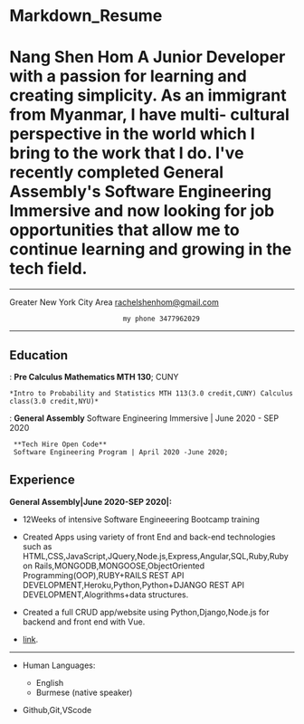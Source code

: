 # Markdown_Resume

Nang Shen Hom
A Junior Developer with a passion for learning and creating simplicity. As an immigrant from Myanmar, I have multi- cultural perspective in the world which I bring to the work that I do. I've recently completed General Assembly's Software Engineering Immersive and now looking for job opportunities that allow me to continue learning and growing in the tech field.
============

-------------------       ----------------------------
Greater New York City Area      rachelshenhom@gmail.com
                         
                                my phone 3477962029
-------------------       ----------------------------

Education
---------

:   **Pre Calculus Mathematics MTH 130**; CUNY
    
    *Intro to Probability and Statistics MTH 113(3.0 credit,CUNY) Calculus class(3.0 credit,NYU)*


:   **General Assembly**
     Software Engineering Immersive | June 2020 - SEP 2020

     **Tech Hire Open Code**
     Software Engineering Program | April 2020 -June 2020; 
   

Experience
----------

**General Assembly|June 2020-SEP 2020|:**

* 12Weeks of intensive Software Engineeering Bootcamp training
* Created Apps using variety of front End and back-end technologies such as HTML,CSS,JavaScript,JQuery,Node.js,Express,Angular,SQL,Ruby,Ruby on Rails,MONGODB,MONGOOSE,ObjectOriented Programming(OOP),RUBY+RAILS REST API DEVELOPMENT,Heroku,Python,Python+DJANGO REST API DEVELOPMENT,Alogrithms+data structures.
* Created a full CRUD app/website using Python,Django,Node.js for backend and front end with Vue.

* [link](https://nshrachel.netlify.app/). 

----------------------------------------

* Human Languages:

     * English 
     * Burmese (native speaker)
     

* Github,Git,VScode

